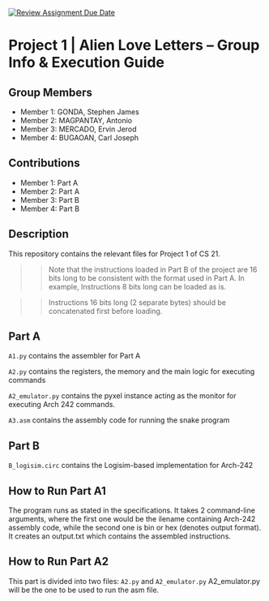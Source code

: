 [![Review Assignment Due Date](https://classroom.github.com/assets/deadline-readme-button-22041afd0340ce965d47ae6ef1cefeee28c7c493a6346c4f15d667ab976d596c.svg)](https://classroom.github.com/a/KjUzOSFc)

# Project 1 | Alien Love Letters – Group Info & Execution Guide

## Group Members

- Member 1: GONDA, Stephen James
- Member 2: MAGPANTAY, Antonio
- Member 3: MERCADO, Ervin Jerod
- Member 4: BUGAOAN, Carl Joseph

## Contributions

- Member 1: Part A
- Member 2: Part A
- Member 3: Part B
- Member 4: Part B

## Description

This repository contains the relevant files for Project 1 of CS 21.

> > Note that the instructions loaded in Part B of the project are 16 bits long to be consistent with the format used in Part A. In example, Instructions 8 bits long can be loaded as is.

> > Instructions 16 bits long (2 separate bytes) should be concatenated first before loading.

## Part A

`A1.py` contains the assembler for Part A

`A2.py` contains the registers, the memory and the main logic for executing commands

`A2_emulator.py` contains the pyxel instance acting as the monitor for executing Arch 242 commands.

`A3.asm` contains the assembly code for running the snake program

## Part B

`B_logisim.circ` contains the Logisim-based implementation for Arch-242

## How to Run Part A1

The program runs as stated in the specifications. It takes 2 command-line arguments, where the first one would be the ilename containing Arch-242 assembly code, while the second one is bin or hex (denotes output format). It creates an output.txt which contains the assembled instructions.

## How to Run Part A2

This part is divided into two files: `A2.py` and `A2_emulator.py`
A2_emulator.py will be the one to be used to run the asm file.

